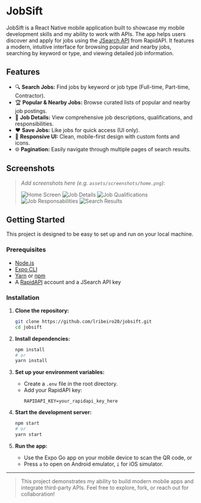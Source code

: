 # JobSift

JobSift is a React Native mobile application built to showcase my mobile development skills and my ability to work with APIs. The app helps users discover and apply for jobs using the [JSearch API](https://rapidapi.com/letscrape-6bRBa3QguO5/api/jsearch) from RapidAPI. It features a modern, intuitive interface for browsing popular and nearby jobs, searching by keyword or type, and viewing detailed job information.

## Features

- 🔍 **Search Jobs:** Find jobs by keyword or job type (Full-time, Part-time, Contractor).
- 🏆 **Popular & Nearby Jobs:** Browse curated lists of popular and nearby job postings.
- 📄 **Job Details:** View comprehensive job descriptions, qualifications, and responsibilities.
- ❤️ **Save Jobs:** Like jobs for quick access (UI only).
- 📱 **Responsive UI:** Clean, mobile-first design with custom fonts and icons.
- 🌐 **Pagination:** Easily navigate through multiple pages of search results.

## Screenshots

> _Add screenshots here (e.g. `assets/screenshots/home.png`):_
>
> ![Home Screen](assets/images/Home.png)
> ![Job Details](assets/images/about-job.png)
> ![Job Qualifications](assets/images/qualification-job.png)
> ![Job Responsabilities](assets/images/responsability-job.png)
> ![Search Results](assets/images/search-result.png)

## Getting Started

This project is designed to be easy to set up and run on your local machine.

### Prerequisites

- [Node.js](https://nodejs.org/)
- [Expo CLI](https://docs.expo.dev/get-started/installation/)
- [Yarn](https://yarnpkg.com/) or [npm](https://www.npmjs.com/)
- A [RapidAPI](https://rapidapi.com/) account and a JSearch API key

### Installation

1. **Clone the repository:**
   ```sh
   git clone https://github.com/lribeiro20/jobsift.git
   cd jobsift
   ```

2. **Install dependencies:**
   ```sh
   npm install
   # or
   yarn install
   ```

3. **Set up your environment variables:**
   - Create a `.env` file in the root directory.
   - Add your RapidAPI key:
     ```
     RAPIDAPI_KEY=your_rapidapi_key_here
     ```

4. **Start the development server:**
   ```sh
   npm start
   # or
   yarn start
   ```

5. **Run the app:**
   - Use the Expo Go app on your mobile device to scan the QR code, or
   - Press `a` to open on Android emulator, `i` for iOS simulator.

---

> This project demonstrates my ability to build modern mobile apps and integrate third-party APIs. Feel free to explore, fork, or reach out for collaboration!